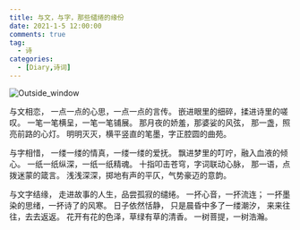 ```yaml
---
title: 与文，与字，那些缱绻的缘份
date: 2021-1-5 12:00:00
comments: true
tag:
  - 诗
categories:
  - [Diary,诗词]
---
```


![Outside_window](https://oss.xknife.net/Outside_window.jpg)

与文相恋，
一点一点的心思，一点一点的言传。﻿
嵌进眼里的细碎，揉进诗里的嗟叹。
一笔一笔横呈，一笔一笔铺展。﻿
那月夜的娇羞，那婆娑的风弦，
那一盏，照亮前路的心灯。﻿
明明灭灭，横平竖直的笔墨，字正腔圆的曲苑。

与字相惜，
一缕一缕的情真，一缕一缕的爱抚。﻿
飘进梦里的叮咛，融入血液的倾心。
一纸一纸纵深，一纸一纸精魂。﻿
十指叩击苍穹，字词联动心脉，
那一语，点拨迷蒙的箴言。﻿
浅浅深深，掷地有声的平仄，气势豪迈的意韵。

与文字结缘，
走进故事的人生，品尝孤寂的缱绻。﻿
一抔心音，一抔流连；
一抔墨染的思绪，一抔诗了的风寒。﻿
日子依然恬静，
只是晨昏中多了一缕潮汐，
来来往往，去去返返。﻿
花开有花的色泽，草绿有草的清香。
一树菩提，一树浩瀚。